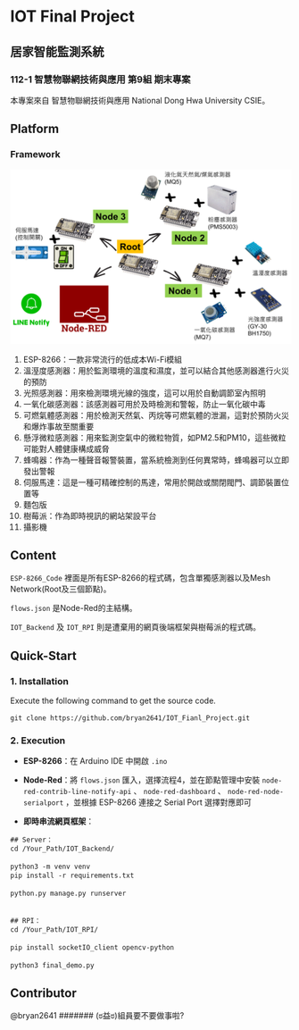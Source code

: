 # IOT Final Project

## 居家智能監測系統

### 112-1 智慧物聯網技術與應用 第9組 期末專案

本專案來自 智慧物聯網技術與應用 National Dong Hwa University CSIE。

## Platform

### Framework

![image](https://github.com/bryan2641/IOT_Fianl_Project/blob/main/framework.png)

1.  ESP-8266：一款非常流行的低成本Wi-Fi模組
2.	溫溼度感測器：用於監測環境的溫度和濕度，並可以結合其他感測器進行火災的預防
3.	光照感測器：用來檢測環境光線的強度，這可以用於自動調節室內照明
4.	一氧化碳感測器：該感測器可用於及時檢測和警報，防止一氧化碳中毒
5.	可燃氣體感測器：用於檢測天然氣、丙烷等可燃氣體的泄漏，這對於預防火災和爆炸事故至關重要
6.	懸浮微粒感測器：用來監測空氣中的微粒物質，如PM2.5和PM10，這些微粒可能對人體健康構成威脅
7.	蜂鳴器：作為一種聲音報警裝置，當系統檢測到任何異常時，蜂鳴器可以立即發出警報
8.	伺服馬達：這是一種可精確控制的馬達，常用於開啟或關閉閥門、調節裝置位置等
9.	麵包版
10.	樹莓派：作為即時視訊的網站架設平台
11.	攝影機

## Content

`ESP-8266_Code` 裡面是所有ESP-8266的程式碼，包含單獨感測器以及Mesh Network(Root及三個節點)。

`flows.json` 是Node-Red的主結構。

`IOT_Backend` 及 `IOT_RPI` 則是遭棄用的網頁後端框架與樹莓派的程式碼。

## Quick-Start
### 1. Installation

Execute the following command to get the source code.

```shell
git clone https://github.com/bryan2641/IOT_Fianl_Project.git
```

### 2. Execution

* **ESP-8266**：在 Arduino IDE 中開啟 `.ino` 

* **Node-Red**：將 `flows.json` 匯入，選擇流程4，並在節點管理中安裝 `node-red-contrib-line-notify-api` 、 `node-red-dashboard` 、 `node-red-node-serialport` ，並根據 ESP-8266 連接之 Serial Port 選擇對應即可

* **即時串流網頁框架**：
```shell
## Server：
cd /Your_Path/IOT_Backend/

python3 -m venv venv
pip install -r requirements.txt

python.py manage.py runserver


## RPI：
cd /Your_Path/IOT_RPI/

pip install socketIO_client opencv-python

python3 final_demo.py
```

## Contributor
@bryan2641
####### (ಠ益ಠ)組員要不要做事啦?
